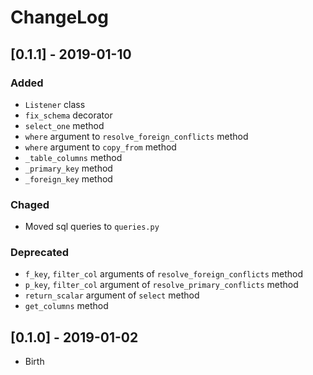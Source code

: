 # ChangeLog

## [0.1.1] - 2019-01-10
### Added
- `Listener` class
- `fix_schema` decorator
- `select_one` method
- `where` argument to `resolve_foreign_conflicts` method
- `where` argument to `copy_from` method
- `_table_columns` method
- `_primary_key` method
- `_foreign_key` method

### Chaged
- Moved sql queries to `queries.py`

### Deprecated
- `f_key`, `filter_col` arguments of `resolve_foreign_conflicts` method
- `p_key`, `filter_col` argument of `resolve_primary_conflicts` method
- `return_scalar` argument of `select` method
- `get_columns` method

## [0.1.0] - 2019-01-02

- Birth